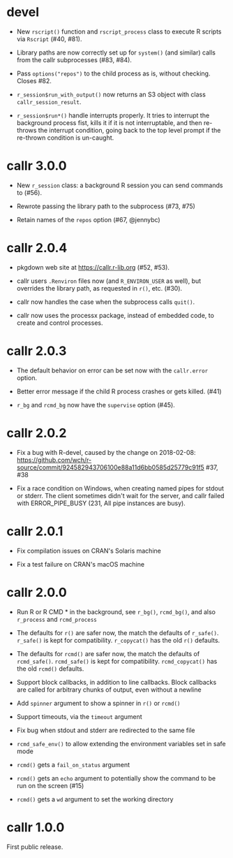 
# devel

* New `rscript()` function and `rscript_process` class to execute
  R scripts via `Rscript` (#40, #81).

* Library paths are now correctly set up for `system()` (and similar)
  calls from the callr subprocesses (#83, #84).

* Pass `options("repos")` to the child process as is, without checking.
  Closes #82.

* `r_session$run_with_output()` now returns an S3 object with class
  `callr_session_result`.

* `r_session$run*()` handle interrupts properly. It tries to interrupt
  the background process fist, kills it if it is not interruptable,
  and then re-throws the interrupt condition, going back to the top level
  prompt if the re-thrown condition is un-caught.

# callr 3.0.0

* New `r_session` class: a background R session you can send commands to
  (#56).

* Rewrote passing the library path to the subprocess (#73, #75)

* Retain names of the `repos` option (#67, @jennybc)

# callr 2.0.4

* pkgdown web site at https://callr.r-lib.org  (#52, #53).

* callr users `.Renviron` files now (and `R_ENVIRON_USER` as well),
  but overrides the library path, as requested in `r()`, etc. (#30).

* callr now handles the case when the subprocess calls `quit()`.

* callr now uses the processx package, instead of embedded code,
  to create and control processes.

# callr 2.0.3

* The default behavior on error can be set now with the `callr.error`
option.

* Better error message if the child R process crashes or gets killed. (#41)

* `r_bg` and `rcmd_bg` now have the `supervise` option (#45).

# callr 2.0.2

* Fix a bug with R-devel, caused by the change on 2018-02-08:
  https://github.com/wch/r-source/commit/924582943706100e88a11d6bb0585d25779c91f5
  #37, #38

* Fix a race condition on Windows, when creating named pipes for stdout
  or stderr. The client sometimes didn't wait for the server, and callr
  failed with ERROR_PIPE_BUSY (231, All pipe instances are busy).

# callr 2.0.1

* Fix compilation issues on CRAN's Solaris machine

* Fix a test failure on CRAN's macOS machine

# callr 2.0.0

* Run R or R CMD * in the background, see `r_bg()`, `rcmd_bg()`,
  and also `r_process` and `rcmd_process`

* The defaults for `r()` are safer now, the match the defaults of
  `r_safe()`. `r_safe()` is kept for compatibility. `r_copycat()` has the
  old `r()` defaults.

* The defaults for `rcmd()` are safer now, the match the defaults of
`rcmd_safe()`. `rcmd_safe()` is kept for compatibility. `rcmd_copycat()`
  has the old `rcmd()` defaults.

* Support block callbacks, in addition to line callbacks. Block callbacks
  are called for arbitrary chunks of output, even without a newline

* Add `spinner` argument to show a spinner in `r()` or `rcmd()`

* Support timeouts, via the `timeout` argument

* Fix bug when stdout and stderr are redirected to the same file

* `rcmd_safe_env()` to allow extending the environment variables set in
  safe mode

* `rcmd()` gets a `fail_on_status` argument

* `rcmd()` gets an `echo` argument to potentially show the command to be
  run on the screen (#15)

* `rcmd()` gets a `wd` argument to set the working directory

# callr 1.0.0

First public release.

